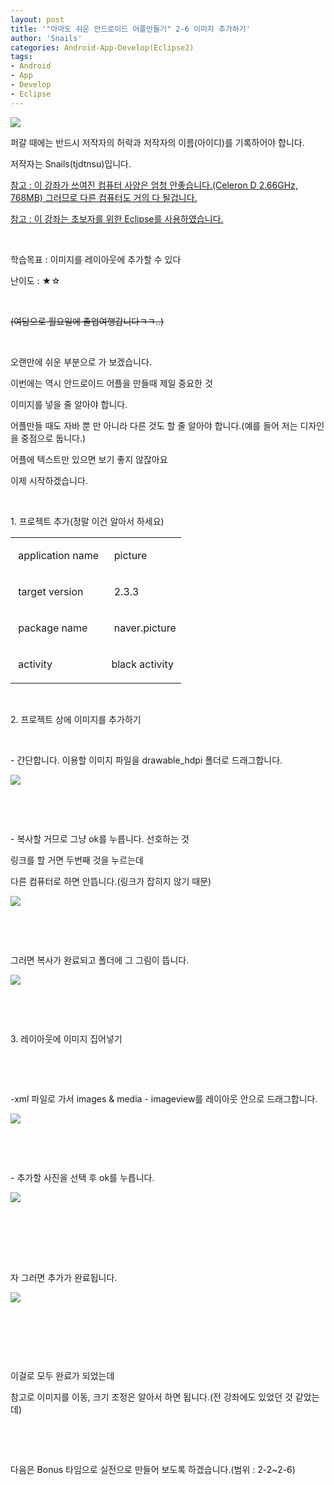 ```yaml
---
layout: post
title: '"아마도 쉬운 안드로이드 어플만들기" 2-6 이미지 추가하기'
author: 'Snails'
categories: Android-App-Develop(Eclipse2)
tags:
- Android
- App
- Develop
- Eclipse
---
```



<script> location.href='https://cafe.naver.com/develoid/246443' ; </script>

<p><img src="https://dthumb-phinf.pstatic.net/?src=%22http%3A%2F%2Fpostfiles11.naver.net%2F20130517_266%2Ftjdtnsu_1368772568157vEMv8_JPEG%2Fand.jpg%3Ftype%3Dw2%22&amp;type=cafe_wa740"></p>
<p>퍼갈 때에는 반드시 저작자의 허락과 저작자의 이름(아이디)를 기록하어야 합니다.</p>
<p>저작자는 Snails(tjdtnsu)입니다.</p>
<p><u>참고 : 이 강좌가 쓰여진 컴퓨터 사양은 엄청 안좋습니다.(Celeron D 2.66GHz, 768MB) 그러므로 다른 컴퓨터도 거의 다 될겁니다.</u>&nbsp;</p>
<p><u>참고 : 이 강좌는 초보자를 위한 Eclipse를 사용하였습니다.</u></p>
<p>&nbsp;</p>
<p>학습목표 : 이미지를 레이아웃에 추가할 수 있다&nbsp;</p>
<p>난이도 : ★☆</p>
<p>&nbsp;</p>
<p><strike>(여담으로 월요일에 졸업여행갑니다ㅋㅋ..)</strike></p>
<p>&nbsp;</p>
<p>오랜만에 쉬운 부분으로 가 보겠습니다. </p>
<p>이번에는 역시 안드로이드 어플을 만들때 제일 중요한 것</p>
<p>이미지를 넣을 줄 알아야 합니다.</p>
<p>어플만들 때도 자바 뿐 만 아니라 다른 것도 할 줄 알아야 합니다.(예를 들어 저는 디자인을 중점으로 둡니다.)</p>
<p>어플에 텍스트만 있으면 보기 좋지 않잖아요</p>
<p>이제 시작하겠습니다.</p>
<p>&nbsp;</p>
<p>1. 프로젝트 추가(정말 이건 알아서 하세요)</p>














<table><tbody><tr><td  ><p>&nbsp;application name&nbsp;</p>
</td><td  ><p>&nbsp;picture</p>
</td></tr><tr><td  ><p>&nbsp;target version&nbsp;</p>
</td><td  ><p>&nbsp;2.3.3</p>
</td></tr><tr><td  ><p>&nbsp;package name&nbsp;</p>
</td><td  ><p>&nbsp;naver.picture</p>
</td></tr><tr><td  ><p>&nbsp;activity</p>
</td><td  ><p>black activity&nbsp;</p>
</td></tr></tbody></table><p>&nbsp;</p>
<p>2. 프로젝트 상에 이미지를 추가하기</p>
<p>&nbsp;</p>
<p>- 간단합니다. 이용할 이미지 파일을 drawable_hdpi 폴더로 드래그합니다.&nbsp;</p>
<p><img src="https://dthumb-phinf.pstatic.net/?src=%22http%3A%2F%2Fblogfiles.naver.net%2F20130518_184%2Ftjdtnsu_1368886021422o0HIy_JPEG%2F%25C1%25A6%25B8%25F1_%25BE%25F8%25C0%25BD.JPG%22&amp;type=cafe_wa740"></p>
<p>&nbsp;</p>
<p>&nbsp;</p>
<p>- 복사할 거므로 그냥 ok를 누릅니다. 선호하는 것&nbsp;</p>
<p>링크를 할 거면 두번째 것을 누르는데</p>
<p>다른 컴퓨터로 하면 안뜹니다.(링크가 잡히지 않기 때문)</p>
<p><img src="https://dthumb-phinf.pstatic.net/?src=%22http%3A%2F%2Fblogfiles.naver.net%2F20130518_270%2Ftjdtnsu_1368886175382DRTCT_JPEG%2F%25C1%25A6%25B8%25F1_%25BE%25F8%25C0%25BD.JPG%22&amp;type=cafe_wa740"></p>
<p>&nbsp;</p>
<p>&nbsp;</p>
<p>그러면 복사가 완료되고 폴더에 그 그림이 뜹니다.</p>
<p><img src="https://dthumb-phinf.pstatic.net/?src=%22http%3A%2F%2Fblogfiles.naver.net%2F20130518_102%2Ftjdtnsu_1368886237970UiQoy_JPEG%2F%25C1%25A6%25B8%25F1_%25BE%25F8%25C0%25BD.JPG%22&amp;type=cafe_wa740"></p>
<p>&nbsp;</p>
<p>&nbsp;</p>
<p>3. 레이아웃에 이미지 집어넣기</p>
<p>&nbsp;</p>
<p>&nbsp;</p>
<p>-xml 파일로 가서 images &amp; media - imageview를 레이아웃 안으로 드래그합니다.</p>
<p><img src="https://dthumb-phinf.pstatic.net/?src=%22http%3A%2F%2Fblogfiles.naver.net%2F20130518_70%2Ftjdtnsu_1368886355598ADCN6_JPEG%2F%25C1%25A6%25B8%25F1_%25BE%25F8%25C0%25BD.JPG%22&amp;type=cafe_wa740"></p>
<p>&nbsp;</p>
<p>&nbsp;</p>
<p>- 추가할 사진을 선택 후 ok를 누릅니다.</p>
<p><img src="https://dthumb-phinf.pstatic.net/?src=%22http%3A%2F%2Fblogfiles.naver.net%2F20130518_290%2Ftjdtnsu_13688864394722oHyH_JPEG%2F%25C1%25A6%25B8%25F1_%25BE%25F8%25C0%25BD.JPG%22&amp;type=cafe_wa740">&nbsp;</p>
<p>&nbsp;</p>
<p>&nbsp;</p>
<p>&nbsp;</p>
<p>자 그러면 추가가 완료됩니다.</p>
<p><img src="https://dthumb-phinf.pstatic.net/?src=%22http%3A%2F%2Fblogfiles.naver.net%2F20130518_202%2Ftjdtnsu_13688864888190zwtY_JPEG%2F%25C1%25A6%25B8%25F1_%25BE%25F8%25C0%25BD.JPG%22&amp;type=cafe_wa740"></p>
<p>&nbsp;</p>
<p>&nbsp;</p>
<p>&nbsp;</p>
<p>이걸로 모두 완료가 되었는데</p>
<p>참고로 이미지를 이동, 크기 조정은 알아서 하면 됩니다.(전 강좌에도 있었던 것 같았는데)</p>
<p>&nbsp;</p>
<p>&nbsp;</p>
<p>다음은 Bonus 타임으로 실전으로 만들어 보도록 하겠습니다.(범위 : 2-2~2-6)&nbsp;</p>

